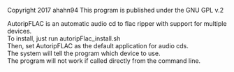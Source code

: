 Copyright 2017 ahahn94
This program is published under the GNU GPL v.2

AutoripFLAC is an automatic audio cd to flac ripper with support for multiple devices.  
To install, just run autoripFlac_install.sh  
Then, set AutoripFLAC as the default application for audio cds.  
The system will tell the program which device to use.  
The program will not work if called directly from the command line.

